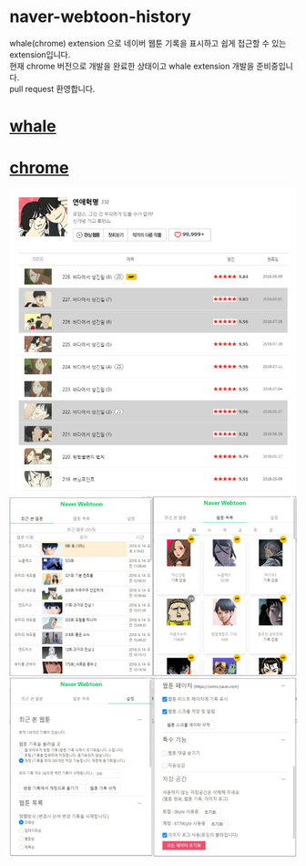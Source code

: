 # naver-webtoon-history
whale(chrome) extension 으로 네이버 웹툰 기록을 표시하고 쉽게 접근할 수 있는 extension입니다. <br>
현재 chrome 버전으로 개발을 완료한 상태이고 whale extension 개발을 준비중입니다. <br>
pull request 환영합니다.
# [whale](https://store.whale.naver.com/detail/nmambboikkfejkgloppiejnhhohbaaem)
# [chrome](https://chrome.google.com/webstore/detail/naver-webtoon-extensions/pkingjioiemgjlbklighjcicnjgjckok?hl=ko)
<img src="README-image/1.PNG"> <br>
<img src="README-image/4.jpg"><br>
<img src="README-image/3.jpg"><br>
